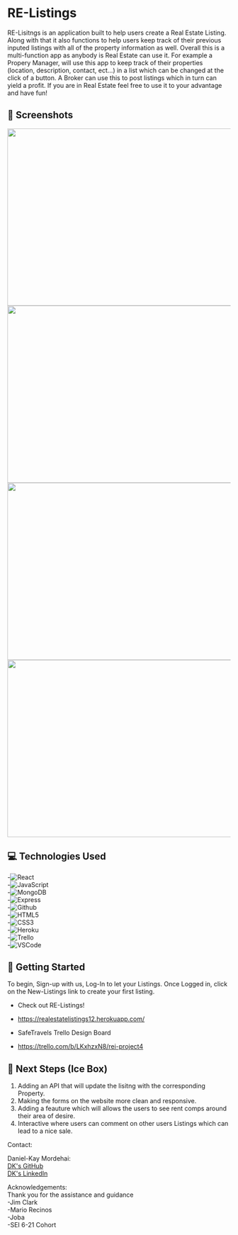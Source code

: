 # RE-Listings

RE-Lisitngs is an application built to help users create a Real Estate Listing. Along with that it also functions to help users keep track of their previous inputed listings with all of the property information as well. Overall this is a multi-function app as anybody is Real Estate can use it. For example a Propery Manager, will use this app to keep track of their properties (location, description, contact, ect...) in a list which can be changed at the click of a button. A Broker can use this to post listings which in turn can yield a profit. If you are in Real Estate feel free to use it to your advantage and have fun!

## :camera_flash: Screenshots

<img src="https://i.imgur.com/93BR9fK.png"   width="600px" height="400px"/>
<img src="https://i.imgur.com/feMu2dA.png"   width="600px" height="400px"/>
<img src="https://i.imgur.com/NLSgNFG.png"   width="600px" height="400px"/>
<img src="https://i.imgur.com/ddKrMD4.png"   width="600px" height="400px"/>




## :computer: Technologies Used
-![React](https://img.shields.io/badge/-React-05122A?style=flat&logo=react)<br>
-![JavaScript](https://img.shields.io/badge/-JavaScript-05122A?style=flat&logo=javascript)<br>
-![MongoDB](https://img.shields.io/badge/-MongoDB-05122A?style=flat&logo=mongodb)<br>
-![Express](https://img.shields.io/badge/-Express-05122A?style=flat&logo=express) <br>
-![Github](https://img.shields.io/badge/-GitHub-333?style=flat&logo=github) <br>
-![HTML5](https://img.shields.io/badge/-HTML5-333?style=flat&logo=html5) <br>
-![CSS3](https://img.shields.io/badge/-CSS-333?style=flat&logo=css3) <br>
-![Heroku](https://img.shields.io/badge/-Heroku-333?style=flat&logo=heroku) <br>
-![Trello](https://img.shields.io/badge/-Trello-333?style=flat&logo=trello) <br>
-![VSCode](https://img.shields.io/badge/-VS_Code-333?style=flat&logo=visualstudio) <br>


## :diamond_shape_with_a_dot_inside: Getting Started


To begin, Sign-up with us, Log-In to let your Listings. Once Logged in, click on the New-Listings link to create your first listing. 

* Check out RE-Listings!
* https://realestatelistings12.herokuapp.com/

* SafeTravels Trello Design Board
* https://trello.com/b/LKxhzxN8/rei-project4

## :seedling: Next Steps (Ice Box)

1. Adding an API that will update the lisitng with the corresponding Property.
2. Making the forms on the website more clean and responsive.
3. Adding a feauture which will allows the users to see rent comps around their area of desire. 
4. Interactive where users can comment on other users Listings which can lead to a nice sale. 



Contact:

Daniel-Kay Mordehai:<br> 
<a href="https://github.com/Dandd6541">DK's GitHub</a><br>
<a href="https://www.linkedin.com/in/danielkaymordehai/">DK's LinkedIn</a><br>

Acknowledgements: <br>
Thank you for the assistance and guidance <br>
-Jim Clark <br>
-Mario Recinos <br>
-Joba <br>
-SEI 6-21 Cohort <br>